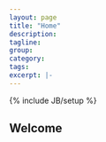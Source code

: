 ```yaml
---
layout: page
title: "Home"
description:
tagline:
group:
category:
tags:
excerpt: |-
---
```

{% include JB/setup %}

## Welcome

